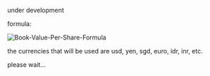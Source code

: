 under development

formula:

![Book-Value-Per-Share-Formula](https://github.com/danielstevanusp/Book-Value-per-Share-Real-Stocks-Price-/assets/157248078/a9180803-dd3c-4405-962c-bb2a9db5fb55)

the currencies that will be used are usd, yen, sgd, euro, idr, inr, etc.

please wait...
